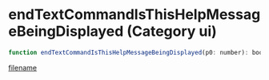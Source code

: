 # endTextCommandIsThisHelpMessageBeingDisplayed (Category ui)

```js
function endTextCommandIsThisHelpMessageBeingDisplayed(p0: number): boolean
```

[filename](endTextCommandIsThisHelpMessageBeingDisplayed_m.md ':include')
